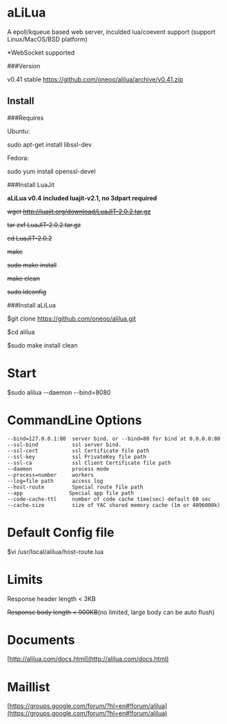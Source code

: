 aLiLua
======
A epoll/kqueue based web server, inculded lua/coevent support (support Linux/MacOS/BSD platform)

*WebSocket supported

###Version

v0.41 stable https://github.com/oneoo/alilua/archive/v0.41.zip

Install
--------

###Requires

Ubuntu:

sudo apt-get install libssl-dev

Fedora:

sudo yum install openssl-devel

###Install LuaJit

**aLiLua v0.4 included luajit-v2.1, no 3dpart required**

~~wget http://luajit.org/download/LuaJIT-2.0.2.tar.gz~~

~~tar zxf LuaJIT-2.0.2.tar.gz~~

~~cd LuaJIT-2.0.2~~

~~make~~

~~sudo make install~~

~~make clean~~

~~sudo ldconfig~~

###Install aLiLua

$git clone https://github.com/oneoo/alilua.git

$cd alilua

$sudo make install clean

Start
======

$sudo alilua --daemon --bind=8080

CommandLine Options
======

	--bind=127.0.0.1:80  server bind. or --bind=80 for bind at 0.0.0.0:80
    --ssl-bind           ssl server bind.
    --ssl-cert           ssl Certificate file path
    --ssl-key            ssl PrivateKey file path
    --ssl-ca             ssl Client Certificate file path
	--daemon             process mode
	--process=number     workers
	--log=file path      access log
	--host-route         Special route file path
    --app				Special app file path
	--code-cache-ttl     number of code cache time(sec) default 60 sec
	--cache-size         size of YAC shared memory cache (1m or 4096000k)

Default Config file
======

$vi /usr/local/alilua/host-route.lua

Limits
======

Response header length < 3KB

~~Response body length < 900KB~~(no limited, large body can be auto flush)

Documents
======

[http://alilua.com/docs.html](http://alilua.com/docs.html)

Maillist
======
[https://groups.google.com/forum/?hl=en#!forum/alilua](https://groups.google.com/forum/?hl=en#!forum/alilua)
